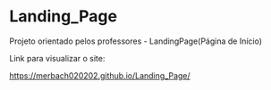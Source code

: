 # Landing_Page
Projeto orientado pelos professores - LandingPage(Página de Início)

Link para visualizar o site:

https://merbach020202.github.io/Landing_Page/
